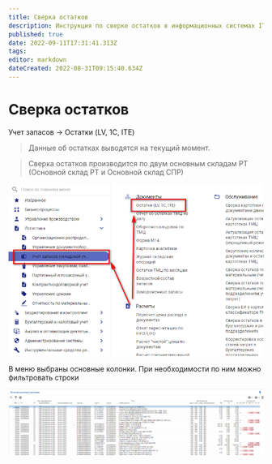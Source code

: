 ```yaml
---
title: Сверка остатков
description: Инструкция по сверке остатков в информационных системах IT-Enterprise, WMS LV и 1С
published: true
date: 2022-09-11T17:31:41.313Z
tags: 
editor: markdown
dateCreated: 2022-08-31T09:15:40.634Z
---
```


# Сверка остатков

Учет запасов -> Остатки (LV, 1C, ITE)

>Данные об остатках выводятся на текущий момент.

>Сверка остатков производится по двум основным складам РТ (Основной склад РТ и Основной склад СПР)

![cid:59426be8-f09e-44f3-b9db-39ef584550ed](<../../assets/0 (73).png>)

В меню выбраны основные колонки. При необходимости по ним можно фильтровать строки

![cid:5b78d60b-5161-4724-982c-71c061a5b8dd](<../../assets/1 (26).png>)
